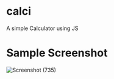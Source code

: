 # calci
A simple Calculator using JS

# Sample Screenshot
![Screenshot (735)](https://user-images.githubusercontent.com/53076732/128608960-a9418d16-0a6f-4f5d-9e3f-704bedf591ff.png)
